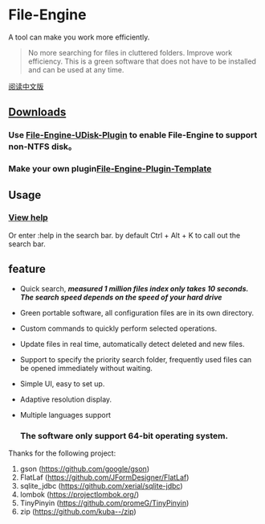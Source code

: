 # File-Engine

A tool can make you work more efficiently.

> No more searching for files in cluttered folders.
>  Improve work efficiency.
>  This is a green software that does not have to be installed and can be used at any time.

[阅读中文版](https://github.com/XUANXUQAQ/File-Engine/blob/master/README-cn.md)   

## [Downloads](https://github.com/XUANXUQAQ/File-Engine/releases/)

### Use [File-Engine-UDisk-Plugin](https://github.com/XUANXUQAQ/File-Engine-UDisk-Plugin) to enable File-Engine to support non-NTFS disk。

### Make your own plugin[File-Engine-Plugin-Template](https://github.com/XUANXUQAQ/File-Engine-Plugin-Template)

## Usage

### [View help](https://github.com/XUANXUQAQ/File-Engine/wiki/Usage)

Or enter :help in the search bar. by default Ctrl + Alt + K to call out the search bar.

## feature

* Quick search, ***measured 1 million files index only takes 10 seconds. The search speed depends on the speed of your hard drive***
* Green portable software, all configuration files are in its own directory.
* Custom commands to quickly perform selected operations.
* Update files in real time, automatically detect deleted and new files.
* Support to specify the priority search folder, frequently used files can be opened immediately without waiting.
* Simple UI, easy to set up.
* Adaptive resolution display.    
* Multiple languages support    
  
  ### The software only support 64-bit operating system.

Thanks for the following project:   

1. gson (https://github.com/google/gson)   
2. FlatLaf (https://github.com/JFormDesigner/FlatLaf)   
3. sqlite_jdbc (https://github.com/xerial/sqlite-jdbc)   
4. lombok (https://projectlombok.org/)   
5. TinyPinyin (https://github.com/promeG/TinyPinyin)
6. zip (https://github.com/kuba--/zip)
